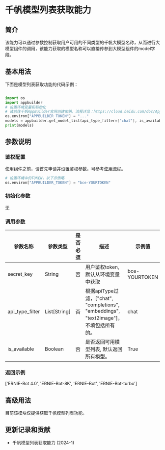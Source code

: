 # 千帆模型列表获取能力

## 简介
该能力可以通过参数控制获取用户可用的不同类型的千帆大模型名称，从而进行大模型组件的调用，该能力获取的模型名称可以直接传参到大模型组件的model字段。

## 基本用法

下面是模型列表获取功能的代码示例：

```python

import os
import appbuilder
# 设置环境变量和初始化
# 请前往千帆AppBuilder官网创建密钥，流程详见：https://cloud.baidu.com/doc/AppBuilder/s/Olq6grrt6#1%E3%80%81%E5%88%9B%E5%BB%BA%E5%AF%86%E9%92%A5
os.environ["APPBUILDER_TOKEN"] = "..."
models = appbuilder.get_model_list(api_type_filter=["chat"], is_available=True)
print(models)
```
## 参数说明

### 鉴权配置
使用组件之前，请首先申请并设置鉴权参数，可参考[使用流程](https://cloud.baidu.com/doc/AppBuilder/s/Olq6grrt6#1%E3%80%81%E5%88%9B%E5%BB%BA%E5%AF%86%E9%92%A5)。
```python
# 设置环境中的TOKEN，以下示例略
os.environ["APPBUILDER_TOKEN"] = "bce-YOURTOKEN"
```

### 初始化参数

无

### 调用参数
|参数名称 | 参数类型         | 是否必须 |描述 | 示例值  |
|--------|--------------|------|----|------|
|secret_key | String       | 否    |用户鉴权token, 默认从环境变量中获取| bce-YOURTOKEN |
|api_type_filter| List[String] | 否    |根据apiType过滤，["chat", "completions", "embeddings", "text2image"]，不填包括所有的。| chat |
|is_available| Boolean      | 否    |是否返回可用模型列表, 默认返回所有模型。| True |


### 返回示例
['ERNIE-Bot 4.0', 'ERNIE-Bot-8K', 'ERNIE-Bot', 'ERNIE-Bot-turbo']


## 高级用法

目前该模块仅提供获取千帆模型列表功能。


## 更新记录和贡献
* 千帆模型列表获取能力 (2024-1)
